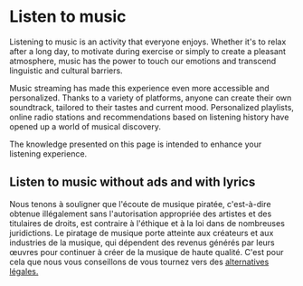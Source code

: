 # <color-p>Listen to music</color-p>

Listening to music is an activity that everyone enjoys. Whether it's to relax after a long day, to motivate during exercise or simply to create a pleasant atmosphere, music has the power to touch our emotions and transcend linguistic and cultural barriers.

Music streaming has made this experience even more accessible and personalized. Thanks to a variety of platforms, anyone can create their own soundtrack, tailored to their tastes and current mood. Personalized playlists, online radio stations and recommendations based on listening history have opened up a world of musical discovery.

The knowledge presented on this page is intended to enhance your listening experience.

## Listen to music without ads and with lyrics

<div class="disclaimer">
Nous tenons à souligner que l'écoute de musique piratée, c'est-à-dire obtenue illégalement sans l'autorisation appropriée des artistes et des titulaires de droits, est contraire à l'éthique et à la loi dans de nombreuses juridictions. Le piratage de musique porte atteinte aux créateurs et aux industries de la musique, qui dépendent des revenus générés par leurs œuvres pour continuer à créer de la musique de haute qualité. C'est pour cela que nous vous conseillons de vous tournez vers des <a href="https://nuclear.js.org/">alternatives légales.</a>
</div>
